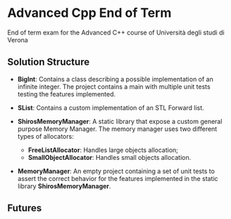 # Advanced Cpp End of Term

End of term exam for the Advanced C++ course of Università degli studi di Verona

## Solution Structure

- **BigInt**: Contains a class describing a possible implementation of an infinite integer.
The project contains a main with multiple unit tests testing the features implemented.
  
- **SList**: Contains a custom implementation of an STL Forward list.

- **ShirosMemoryManager**: A static library that expose a custom general purpose Memory Manager.
  The memory manager uses two different types of allocators:
  - **FreeListAllocator**: Handles large objects allocation;
  - **SmallObjectAllocator**: Handles small objects allocation.
    
- **MemoryManager**: An empty project containing a set of unit tests to assert the correct
behavior for the features implemented in the static library **ShirosMemoryManager**.
  
## Futures